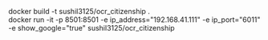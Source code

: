 docker build -t sushil3125/ocr_citizenship . <br />
docker run -it -p 8501:8501 -e ip_address="192.168.41.111" -e ip_port="6011" -e show_google="true" sushil3125/ocr_citizenship